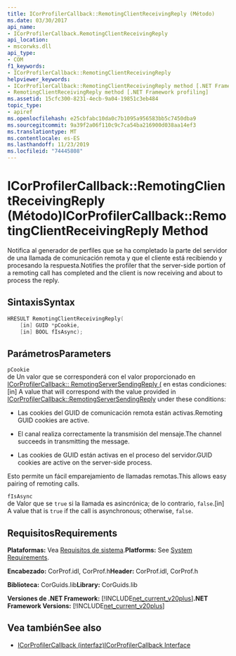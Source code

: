 ```yaml
---
title: ICorProfilerCallback::RemotingClientReceivingReply (Método)
ms.date: 03/30/2017
api_name:
- ICorProfilerCallback.RemotingClientReceivingReply
api_location:
- mscorwks.dll
api_type:
- COM
f1_keywords:
- ICorProfilerCallback::RemotingClientReceivingReply
helpviewer_keywords:
- ICorProfilerCallback::RemotingClientReceivingReply method [.NET Framework profiling]
- RemotingClientReceivingReply method [.NET Framework profiling]
ms.assetid: 15cfc300-8231-4ecb-9a04-19851c3eb484
topic_type:
- apiref
ms.openlocfilehash: e25cbfabc10da0c7b1095a956583bb5c7450dba9
ms.sourcegitcommit: 9a39f2a06f110c9c7ca54ba216900d038aa14ef3
ms.translationtype: MT
ms.contentlocale: es-ES
ms.lasthandoff: 11/23/2019
ms.locfileid: "74445808"
---
```

# <a name="icorprofilercallbackremotingclientreceivingreply-method"></a><span data-ttu-id="216ec-102">ICorProfilerCallback::RemotingClientReceivingReply (Método)</span><span class="sxs-lookup"><span data-stu-id="216ec-102">ICorProfilerCallback::RemotingClientReceivingReply Method</span></span>
<span data-ttu-id="216ec-103">Notifica al generador de perfiles que se ha completado la parte del servidor de una llamada de comunicación remota y que el cliente está recibiendo y procesando la respuesta.</span><span class="sxs-lookup"><span data-stu-id="216ec-103">Notifies the profiler that the server-side portion of a remoting call has completed and the client is now receiving and about to process the reply.</span></span>  
  
## <a name="syntax"></a><span data-ttu-id="216ec-104">Sintaxis</span><span class="sxs-lookup"><span data-stu-id="216ec-104">Syntax</span></span>  
  
```cpp  
HRESULT RemotingClientReceivingReply(  
    [in] GUID *pCookie,  
    [in] BOOL fIsAsync);   
```  
  
## <a name="parameters"></a><span data-ttu-id="216ec-105">Parámetros</span><span class="sxs-lookup"><span data-stu-id="216ec-105">Parameters</span></span>  
 `pCookie`  
 <span data-ttu-id="216ec-106">de Un valor que se corresponderá con el valor proporcionado en [ICorProfilerCallback:: RemotingServerSendingReply (](../../../../docs/framework/unmanaged-api/profiling/icorprofilercallback-remotingserversendingreply-method.md) en estas condiciones:</span><span class="sxs-lookup"><span data-stu-id="216ec-106">[in] A value that will correspond with the value provided in [ICorProfilerCallback::RemotingServerSendingReply](../../../../docs/framework/unmanaged-api/profiling/icorprofilercallback-remotingserversendingreply-method.md) under these conditions:</span></span>  
  
- <span data-ttu-id="216ec-107">Las cookies del GUID de comunicación remota están activas.</span><span class="sxs-lookup"><span data-stu-id="216ec-107">Remoting GUID cookies are active.</span></span>  
  
- <span data-ttu-id="216ec-108">El canal realiza correctamente la transmisión del mensaje.</span><span class="sxs-lookup"><span data-stu-id="216ec-108">The channel succeeds in transmitting the message.</span></span>  
  
- <span data-ttu-id="216ec-109">Las cookies de GUID están activas en el proceso del servidor.</span><span class="sxs-lookup"><span data-stu-id="216ec-109">GUID cookies are active on the server-side process.</span></span>  
  
 <span data-ttu-id="216ec-110">Esto permite un fácil emparejamiento de llamadas remotas.</span><span class="sxs-lookup"><span data-stu-id="216ec-110">This allows easy pairing of remoting calls.</span></span>  
  
 `fIsAsync`  
 <span data-ttu-id="216ec-111">de Valor que se `true` si la llamada es asincrónica; de lo contrario, `false`.</span><span class="sxs-lookup"><span data-stu-id="216ec-111">[in] A value that is `true` if the call is asynchronous; otherwise, `false`.</span></span>  
  
## <a name="requirements"></a><span data-ttu-id="216ec-112">Requisitos</span><span class="sxs-lookup"><span data-stu-id="216ec-112">Requirements</span></span>  
 <span data-ttu-id="216ec-113">**Plataformas:** Vea [Requisitos de sistema](../../../../docs/framework/get-started/system-requirements.md).</span><span class="sxs-lookup"><span data-stu-id="216ec-113">**Platforms:** See [System Requirements](../../../../docs/framework/get-started/system-requirements.md).</span></span>  
  
 <span data-ttu-id="216ec-114">**Encabezado:** CorProf.idl, CorProf.h</span><span class="sxs-lookup"><span data-stu-id="216ec-114">**Header:** CorProf.idl, CorProf.h</span></span>  
  
 <span data-ttu-id="216ec-115">**Biblioteca:** CorGuids.lib</span><span class="sxs-lookup"><span data-stu-id="216ec-115">**Library:** CorGuids.lib</span></span>  
  
 <span data-ttu-id="216ec-116">**Versiones de .NET Framework:** [!INCLUDE[net_current_v20plus](../../../../includes/net-current-v20plus-md.md)]</span><span class="sxs-lookup"><span data-stu-id="216ec-116">**.NET Framework Versions:** [!INCLUDE[net_current_v20plus](../../../../includes/net-current-v20plus-md.md)]</span></span>  
  
## <a name="see-also"></a><span data-ttu-id="216ec-117">Vea también</span><span class="sxs-lookup"><span data-stu-id="216ec-117">See also</span></span>

- [<span data-ttu-id="216ec-118">ICorProfilerCallback (interfaz)</span><span class="sxs-lookup"><span data-stu-id="216ec-118">ICorProfilerCallback Interface</span></span>](../../../../docs/framework/unmanaged-api/profiling/icorprofilercallback-interface.md)
